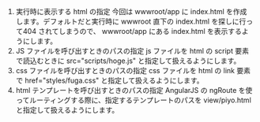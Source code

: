 1. 実行時に表示する html の指定
今回は wwwroot/app に index.html を作成します。デフォルトだと実行時に wwwroot 直下の index.html を探しに行って404 されてしまうので、 wwwroot/app にある index.html を表示するようにします。
2. JS ファイルを呼び出すときのパスの指定
js ファイルを html の script 要素で読込むときに src="scripts/hoge.js" と指定して扱えるようにします。
3. css ファイルを呼び出すときのパスの指定
css ファイルを html の link 要素で href="styles/fuga.css" と指定して扱えるようにします。
4. html テンプレートを呼び出すときのパスの指定
AngularJS の ngRoute を使ってルーティングする際に、指定するテンプレートのパスを view/piyo.html と指定して扱えるようにします。
